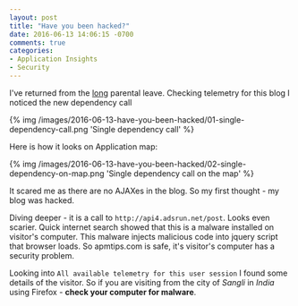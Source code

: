 ```yaml
---
layout: post
title: "Have you been hacked?"
date: 2016-06-13 14:06:15 -0700
comments: true
categories: 
- Application Insights
- Security
---
```

I've returned from the [long](https://blogs.microsoft.com/blog/2015/08/05/the-employee-experience-at-microsoft-aligning-benefits-to-our-culture/) parental leave. Checking telemetry for this blog I noticed the new dependency call

{% img /images/2016-06-13-have-you-been-hacked/01-single-dependency-call.png 'Single dependency call' %}

Here is how it looks on Application map:

{% img /images/2016-06-13-have-you-been-hacked/02-single-dependency-on-map.png 'Single dependency call on the map' %}

It scared me as there are no AJAXes in the blog. So my first thought - my blog was hacked. 

Diving deeper - it is a call to `http://api4.adsrun.net/post`. Looks even scarier. Quick internet search showed that this is a malware installed on visitor's computer. This malware injects malicious code into jquery script that browser loads. So apmtips.com is safe, it's visitor's computer has a security problem. 

Looking into `All available telemetry for this user session` I found some details of the visitor. So if you are visiting from the city of *Sangli* in *India* using Firefox - **check your computer for malware**.